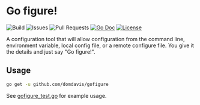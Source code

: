 # Go figure!

![Build](https://img.shields.io/github/actions/workflow/status/domdavis/gofigure/build.yml)
![Issues](https://img.shields.io/github/issues/domdavis/gofigure?style=plastic)
![Pull Requests](https://img.shields.io/github/issues-pr/domdavis/gofigure?style=plastic)
[![Go Doc](http://img.shields.io/badge/godoc-reference-5272B4.svg?style=plastic)](http://godoc.org/bitbucket.org.idomdavis/gofigure)
[![License](https://img.shields.io/badge/license-MIT-green?style=plastic)](https://opensource.org/licenses/MIT)

A configuration tool that will allow configuration from the command line,
environment variable, local config file, or a remote configure file. You give it
the details and just say "Go figure!".

## Usage

```sh
go get -u github.com/domdavis/gofigure
```

See [gofigure_test.go]() for example usage.
